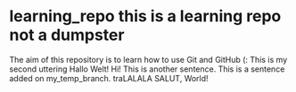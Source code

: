 # learning_repo this is a learning repo not a dumpster
The aim of this repository is to learn how to use Git and GitHub (:
This is my second uttering
Hallo Welt!
Hi!
This is another sentence.
This is a sentence added on my_temp_branch.
traLALALA
SALUT, World!
